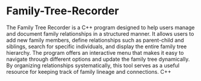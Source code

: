 # Family-Tree-Recorder
The Family Tree Recorder is a C++ program designed to help users manage and document family relationships in a structured manner. It allows users to add new family members, define relationships such as parent-child and siblings, search for specific individuals, and display the entire family tree hierarchy. The program offers an interactive menu that makes it easy to navigate through different options and update the family tree dynamically. By organizing relationships systematically, this tool serves as a useful resource for keeping track of family lineage and connections.
C++
